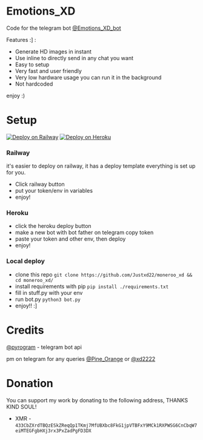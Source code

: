 # Emotions_XD


Code for the telegram bot [@Emotions_XD_bot](https://t.me/Emotions_XD_bot)

Features :] :
 - Generate HD images in instant
 - Use inline to directly send in any chat you want
 - Easy to setup
 - Very fast and user friendly
 - Very low hardware usage you can run it in the background
 - Not hardcoded

enjoy :)


# Setup
[![Deploy on Railway](https://railway.app/button.svg)](https://railway.app/new/template/hLa9q8?referralCode=4_MSke)
[![Deploy on Heroku](https://www.herokucdn.com/deploy/button.svg)](https://heroku.com/deploy?template=https://github.com/Justxd22/Emotions_XD)

### Railway
it's easier to deploy on railway, it has a deploy template everything is set up for you.
  - Click railway button
  - put your token/env in variables
  - enjoy!

### Heroku
  - click the heroku deploy button
  - make a new bot with bot father on telegram copy token
  - paste your token and other env, then deploy
  - enjoy!

### Local deploy
  - clone this repo
    `git clone https://github.com/Justxd22/moneroo_xd && cd moneroo_xd/`
  - install requirements with pip
    `pip install ./requirements.txt`
  - fill in stuff.py with your env
  - run bot.py
    `python3 bot.py`
  - enjoy!! :]

# Credits

[@pyrogram](https://github.com/pyrogram/pyrogram) - telegram bot api

pm on telegram for any queries [@Pine_Orange](t.me/Pine_Orange) or [@xd2222](t.me/xd2222)

# Donation
You can support my work by donating to the following address,
THANKS KIND SOUL!
  - XMR - `433CbZXrdTBQzESkZReqQp1TKmj7MfUBXbc8FkG1jpVTBFxY9MCk1RXPWSG6CnCbqW7eiMTEGFgbHXj3rx3PxZadPgFD3DX`

